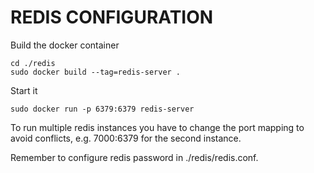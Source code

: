 # REDIS CONFIGURATION
Build the docker container

	cd ./redis
	sudo docker build --tag=redis-server .

Start it

	sudo docker run -p 6379:6379 redis-server

To run multiple redis instances you have to change the port mapping to avoid conflicts, e.g. 7000:6379 for the second instance.

Remember to configure redis password in ./redis/redis.conf.